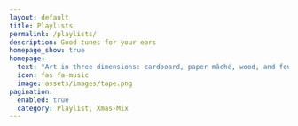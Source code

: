 ```yaml
---
layout: default
title: Playlists
permalink: /playlists/
description: Good tunes for your ears
homepage_show: true
homepage:
  text: "Art in three dimensions: cardboard, paper mâché, wood, and found object"
  icon: fas fa-music
  image: assets/images/tape.png
pagination:
  enabled: true
  category: Playlist, Xmas-Mix
---
```

